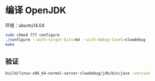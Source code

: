 # 编译 OpenJDK

环境：ubuntu14.04

```sh
sudo chmod 777 configure
./configure --with-target-bits=64 --with-debug-level=slowdebug
make
```

## 验证

```sh
build/linux-x86_64-normal-server-slowdebug/jdk/bin/java -version
```
